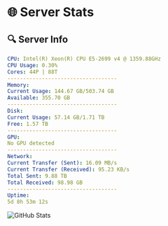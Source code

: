 # 🌐 Server Stats
## 🔍 Server Info
```yaml
CPU: Intel(R) Xeon(R) CPU E5-2699 v4 @ 1359.88GHz
CPU Usage: 0.30%
Cores: 44P | 88T
-----------------------------------
Memory:
Current Usage: 144.67 GB/503.74 GB
Available: 355.70 GB
-----------------------------------
Disk:
Current Usage: 57.14 GB/1.71 TB
Free: 1.57 TB
-----------------------------------
GPU:
No GPU detected
-----------------------------------
Network:
Current Transfer (Sent): 16.09 MB/s
Current Transfer (Received): 95.23 KB/s
Total Sent: 9.88 TB
Total Received: 98.98 GB
-----------------------------------
Uptime:
5d 8h 53m 12s
```
![GitHub Stats](https://img.shields.io/badge/Updated-2025-03-13_06:16:01-blue)